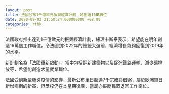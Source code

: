 ```yaml
---
layout: post
title: 法國公布1千億歐元振興經濟計劃　盼創造16萬職位
date: 2020-09-03 21:50:24.000000000 +08:00
categories: rthk
---
```


法國政府推出達到1千億歐元的振興經濟計劃，總理卡斯泰表示，希望能在明年創造16萬個工作職位，令法國到2022年的總統大選前，經濟增長能夠回復到2019年的水平。

新計劃名為「法國重新啟動」，當中包括翻新建築物以及促進鐵路運輸，減少碳排放等，希望能創造大量就業職位。

法國受到新型肺炎疫情的影響，最新公布單日超過7千宗確診個案，屬於歐洲單日新增病例的新高，但學校仍在本星期復課，當局亦鼓勵民眾返回工作崗位。
